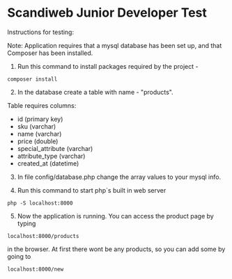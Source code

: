 # Scandiweb Junior Developer Test

Instructions for testing:

Note: Application requires that a mysql database has been set up, and that Composer has been installed.

1. Run this command to install packages required by the project -
```
composer install
```

2. In the database create a table with name - "products".

Table requires columns:
  - id (primary key)
  - sku (varchar)
  - name (varchar)
  - price (double)
  - special_attribute (varchar)
  - attribute_type (varchar)
  - created_at (datetime)
  
3. In file config/database.php change the array values to your mysql info.

4. Run this command to start php`s built in web server
```
php -S localhost:8000
```

5. Now the application is running. You can access the product page by typing 
```
localhost:8000/products
```
in the browser. At first there wont be any products, so you can add some by going to 
```
localhost:8000/new
```
